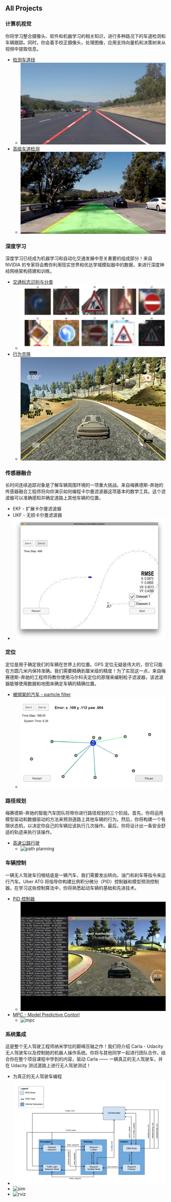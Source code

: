 ## All Projects

### 计算机视觉
你将学习整合摄像头、软件和机器学习的相关知识，进行多种路况下的车道检测和车辆跟踪。同时，你会着手校正摄像头，处理图像，应用支持向量机和决策树来从视频中提取信息。
- [检测车道线](https://github.com/udacity/CarND-LaneLines-P1)
  - ![lane finding](./img/lane_finding.jpg)
- [高级车道检测](https://github.com/udacity/CarND-Advanced-Lane-Lines)
  - ![advanced lane finding](./img/advanced_lane_finding.png)

### 深度学习
深度学习已经成为机器学习和自动化交通发展中至关重要的组成部分！来自 NVIDIA 的专家将会教你利用现实世界和优达学城模拟器中的数据，来进行深度神经网络架构搭建和训练。
- [交通标志识别与分类](https://github.com/udacity/CarND-Traffic-Sign-Classifier-Project)
  - ![traffic sign](./img/traffic_sign.png)
- [行为克隆](https://github.com/udacity/CarND-Behavioral-Cloning-P3)
  - ![behavior cloning](./img/behavior_cloning.png)

### 传感器融合
长时间连续追踪对象是了解车辆周围环境的一项重大挑战。来自梅赛德斯-奔驰的传感器融合工程师将向你演示如何编程卡尔曼滤波器这项基本的数学工具。这个滤波器可以准确感知并确定道路上其他车辆的位置。
- EKF - 扩展卡尔曼滤波器
- UKF - 无损卡尔曼滤波器
- ![ekf ukf](./img/ekf_ukf.png)

### 定位
定位是用于确定我们的车辆在世界上的位置。GPS 定位无疑是伟大的，但它只能在方圆几米内保持准确。我们需要精确到厘米级的精度！为了实现这一点，来自梅赛德斯-奔驰的工程师将教你使用马尔科夫定位的原理来编制粒子滤波器，该滤波器能够使用数据和地图来确定车辆的精确位置。
- [被绑架的汽车 - particle filter](https://github.com/udacity/CarND-Kidnapped-Vehicle-Project)
  - ![kidnapped](./img/kidnapped.png)

### 路径规划
梅赛德斯-奔驰的智能汽车团队将带你进行路径规划的三个阶段。首先，你将运用模型驱动和数据驱动的方法来预测道路上其他车辆的行为。然后，你将构建一个有限状态机，以决定你自己的车辆应该执行几次操作。最后，你将设计出一条安全舒适的轨迹来执行该操作。
- [高速公路行驶](https://github.com/udacity/CarND-Path-Planning-Project)
  - ![path planning](./img/path_planning.gif)

### 车辆控制
一辆无人驾驶车归根结底是一辆汽车，我们需要发出转向，油门和刹车等指令来运行汽车。Uber ATG 将指导你构建比例积分微分（PID）控制器和模型预测控制器。在学习这些控制算法中，你将熟悉起动车辆的基础和先进技术。
- [PID 控制器](https://github.com/udacity/CarND-PID-Control-Project)
  - ![pdi](./img/pid.jpeg)
- [MPC - Model Predictive Contorl](https://github.com/udacity/CarND-MPC-Project)
  - ![mpc](./img/mpc.gif)

### 系统集成
这是整个无人驾驶工程师纳米学位的巅峰压轴之作！我们将介绍 Carla - Udacity 无人驾驶车以及控制她的机器人操作系统。你将与其他同学一起进行团队合作，结合你在整个项目课程中学到的内容，驱动 Carla —— 一辆真正的无人驾驶车，并在 Udacity 测试道路上进行无人驾驶测试！
- 为真正的无人驾驶车编程
- ![structure](./img/structure.png)
- ![sim](./img/sim.gif)
- ![rviz](./img/rviz.gif)
